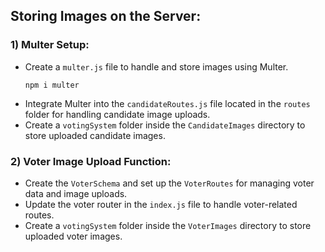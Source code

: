 ## Storing Images on the Server:

### 1) Multer Setup:
- Create a `multer.js` file to handle and store images using Multer.
    ```
    npm i multer
    ```
- Integrate Multer into the `candidateRoutes.js` file located in the `routes` folder for handling candidate image uploads.
- Create a `votingSystem` folder inside the `CandidateImages` directory to store uploaded candidate images.

### 2) Voter Image Upload Function:
- Create the `VoterSchema` and set up the `VoterRoutes` for managing voter data and image uploads.
- Update the voter router in the `index.js` file to handle voter-related routes.
- Create a `votingSystem` folder inside the `VoterImages` directory to store uploaded voter images.



